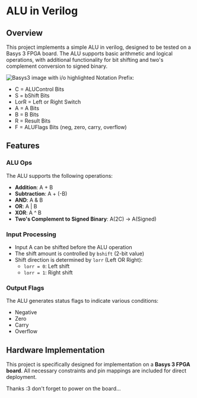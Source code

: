 # ALU in Verilog

## Overview
This project implements a simple ALU in verilog, designed to be tested on a Basys 3 FPGA board. The ALU supports basic arithmetic and logical operations, with additional functionality for bit shifting and two's complement conversion to signed binary.

![Basys3 image with i/o highlighted](https://github.com/NicolasStigler/ALU/blob/main/basys.png?raw=true)
Notation Prefix:
- C = ALUControl Bits
- S = bShift Bits
- LorR = Left or Right Switch
- A = A Bits
- B = B Bits
- R = Result Bits
- F = ALUFlags Bits (neg, zero, carry, overflow)

## Features

### ALU Ops
The ALU supports the following operations:
- **Addition**: A + B
- **Subtraction**: A + (-B)
- **AND**: A & B
- **OR**: A | B
- **XOR**: A ^ B
- **Two's Complement to Signed Binary**: A(2C) -> A(Signed)

### Input Processing
- Input A can be shifted before the ALU operation
- The shift amount is controlled by `bshift` (2-bit value)
- Shift direction is determined by `lorr` (Left OR Right):
  - `lorr = 0`: Left shift
  - `lorr = 1`: Right shift

### Output Flags
The ALU generates status flags to indicate various conditions:
- Negative
- Zero
- Carry
- Overflow

## Hardware Implementation

This project is specifically designed for implementation on a **Basys 3 FPGA board**. All necessary constraints and pin mappings are included for direct deployment.

Thanks :3 don't forget to power on the board...
